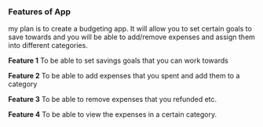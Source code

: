 ### Features of App
my plan is to create a budgeting app. It will allow you to set certain goals to save towards and you will be able to add/remove expenses and assign them into different categories.

**Feature 1**
To be able to set savings goals that you can work towards

**Feature 2**
To be able to add expenses that you spent and add them to a category

**Feature 3**
To be able to remove expenses that you refunded etc.

**Feature 4**
To be able to view the expenses in a certain category.
